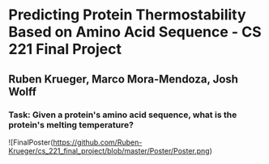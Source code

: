 # Predicting Protein Thermostability Based on Amino Acid Sequence - CS 221 Final Project

## Ruben Krueger, Marco Mora-Mendoza, Josh Wolff

### Task: Given a protein's amino acid sequence, what is the protein's melting temperature?

![FinalPoster(https://github.com/Ruben-Krueger/cs_221_final_project/blob/master/Poster/Poster.png)
